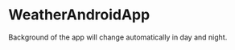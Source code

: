 # WeatherAndroidApp

<p>
    Background of the app will change automatically in day and night.
</p>

<p align="center">
    
</P>
